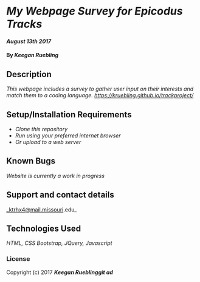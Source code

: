 # _My Webpage Survey for Epicodus Tracks_

#### _August 13th 2017_

#### By _**Keegan Ruebling**_

## Description

_This webpage includes a survey to gather user input on their interests and match them to a coding language. https://kruebling.github.io/trackproject/_

## Setup/Installation Requirements

* _Clone this repository_
* _Run using your preferred internet browser_
* _Or upload to a web server_

## Known Bugs

_Website is currently a work in progress_

## Support and contact details

_ktrhx4@mail.missouri.edu_

## Technologies Used

_HTML, CSS Bootstrap, JQuery, Javascript_

### License

Copyright (c) 2017 **_Keegan Rueblinggit ad_**
